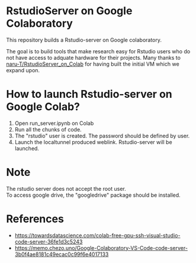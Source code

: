 # RstudioServer on Google Colaboratory
This repository builds a Rstudio-server on Google colaboratory.

The goal is to build tools that make research easy for Rstudio users who do not have access to adquate hardware for their projects. Many thanks to [naru-T/RstudioServer_on_Colab](https://github.com/naru-T/RstudioServer_on_Colab) for having built the initial VM which we expand upon.


# How to launch Rstudio-server on Google Colab?
1. Open run_server.ipynb on Colab
2. Run all the chunks of code. 
3. The "rstudio" user is created. The password should be defined by user.
4. Launch the localtunnel produced weblink. Rstudio-server will be launched.

# Note
The rstudio server does not accept the root user.  
To access google drive, the "googledrive" package should be installed.  


# References
- https://towardsdatascience.com/colab-free-gpu-ssh-visual-studio-code-server-36fe1d3c5243
- https://memo.chezo.uno/Google-Colaboratory-VS-Code-code-server-3b0f4ae8181c49ecac0c99f6e4017133
